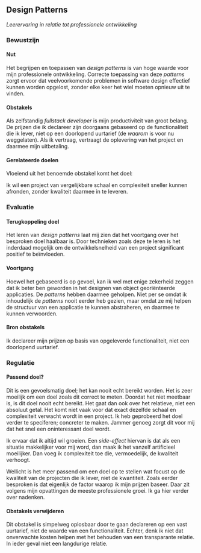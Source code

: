 ## Design Patterns
_Leerervaring in relatie tot professionele ontwikkeling_  

### Bewustzijn
#### Nut
Het begrijpen en toepassen van _design patterns_ is van hoge waarde voor mijn professionele ontwikkeling. Correcte
toepassing van deze _patterns_ zorgt ervoor dat veelvoorkomende problemen in software design effectief kunnen
worden opgelost, zonder elke keer het wiel moeten opnieuw uit te vinden.

#### Obstakels
Als zelfstandig _fullstack developer_ is mijn productiviteit van groot belang. De prijzen die ik declareer zijn 
doorgaans gebaseerd op de functionaliteit die ik lever, niet op een doorlopend uurtarief (de _waarom_ is voor nu weggelaten). 
Als ik vertraag, vertraagt de oplevering van het project en daarmee mijn uitbetaling.  

#### Gerelateerde doelen
Vloeiend uit het benoemde obstakel komt het doel:

Ik wil een project van vergelijkbare schaal en complexiteit sneller kunnen afronden, zonder kwaliteit daarmee in te leveren. 

### Evaluatie
#### Terugkoppeling doel
Het leren van _design patterns_ laat mij zien dat het voortgang over het besproken doel haalbaar is. Door technieken
zoals deze te leren is het inderdaad mogelijk om de ontwikkelsnelheid van een project significant positief te 
beïnvloeden. 

#### Voortgang
Hoewel het gebaseerd is op gevoel, kan ik wel met enige zekerheid zeggen dat ik beter ben geworden in het designen van 
object georiënteerde applicaties. De _patterns_ hebben daarmee geholpen. Niet per se omdat ik inhoudelijk de _patterns_
nooit eerder heb gezien, maar omdat ze mij helpen de structuur van een applicatie te kunnen abstraheren, en daarmee te kunnen
verwoorden. 

#### Bron obstakels
Ik declareer mijn prijzen op basis van opgeleverde functionaliteit, niet een doorlopend uurtarief.

### Regulatie
#### Passend doel?
Dit is een gevoelsmatig doel; het kan nooit echt bereikt worden. Het is zeer moeilijk om een doel zoals dit correct te
meten. Doordat het niet meetbaar is, is dit doel nooit echt bereikt. Het gaat dan ook over het relatieve, niet een absoluut
getal. Het komt niet vaak voor dat exact dezelfde schaal en complexiteit verwacht wordt in een project. Ik heb geprobeerd
het doel verder te speciferen; concreter te maken. Jammer genoeg zorgt dit voor mij dat het snel een oninteressant doel 
wordt. 

Ik ervaar dat ik altijd wil groeien. Een _side-effect_ hiervan is dat als een situatie makkelijker voor mij word, 
dan maak ik het vanzelf artificieel moeilijker. Dan voeg ik complexiteit toe die, vermoedelijk, de kwaliteit verhoogt. 

Wellicht is het meer passend om een doel op te stellen wat focust op de kwaliteit van de projecten die ik lever, niet de 
kwantiteit. Zoals eerder besproken is dat eigenlijk de factor waarop ik mijn prijzen baseer. Daar zit volgens mijn opvattingen
de meeste professionele groei. Ik ga hier verder over nadenken.

#### Obstakels verwijderen
Dit obstakel is simpelweg oplosbaar door te gaan declareren op een vast uurtarief, niet de waarde van een functionaliteit.
Echter, denk ik niet dat onverwachte kosten helpen met het behouden van een transparante relatie. In ieder geval niet
een langdurige relatie.
